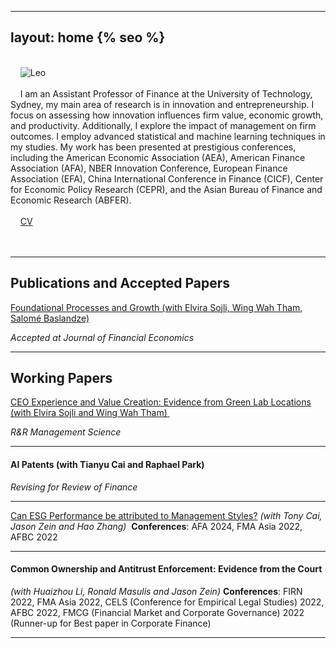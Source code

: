  --- ---
layout: home
{% seo %}
---

<style type="text/css" media="screen">

* {
  box-sizing: border-box;
}


.row {
  display: flex;
  align-items: flex-start; /* Ensures that the items align at their top edges */
}

.left {
  flex: 70%;
  padding-left: 20px; /* Adds space on the left side of the text */
}

.right {
  flex: 30%;
  padding-right: 20px; /* Adds space on the right side of the image */
}

img {
  display: block; /* Ensures the image does not have extra space around it */
  max-width: 100%; /* Ensures the image scales within the container */
  height: auto; /* Maintains the aspect ratio of the image */
}
</style>



<div class="row">
  <div class="right">
    <img src="leo.png" alt="Leo">
  </div>
  <div class="left">
    I am an Assistant Professor of Finance at the University of Technology, Sydney, my main area of research is in innovation and entrepreneurship. I focus on assessing how innovation influences firm value, economic growth, and productivity. Additionally, I explore the impact of management on firm outcomes. I employ advanced statistical and machine learning techniques in my studies. My work has been presented at prestigious conferences, including the American Economic Association (AEA), American Finance Association (AFA), NBER Innovation Conference, European Finance Association (EFA), China International Conference in Finance (CICF), Center for Economic Policy Research (CEPR), and the Asian Bureau of Finance and Economic Research (ABFER).
    <br/><br/>
    <a href="/cv.pdf">CV</a>
  </div>
</div>

<br>
<br>

---

## Publications and Accepted Papers

<a href="https://papers.ssrn.com/sol3/papers.cfm?abstract_id=5098227">Foundational Processes and Growth (with Elvira Sojli, Wing Wah Tham, Salomé Baslandze)</a>

*Accepted at Journal of Financial Economics*
 

---

## Working Papers

<a href="https://papers.ssrn.com/sol3/papers.cfm?abstract_id=4568809">CEO Experience and Value Creation: Evidence from Green Lab Locations (with Elvira Sojli and Wing Wah Tham) </a> 

*R&R Management Science*

---

#### AI Patents (with Tianyu Cai and Raphael Park)
*Revising for Review of Finance*

---

<a href="https://papers.ssrn.com/sol3/papers.cfm?abstract_id=4266516">Can ESG Performance be attributed to Management Styles?</a>
*(with Tony Cai, Jason Zein and Hao Zhang)* 
__Conferences__: AFA 2024, FMA Asia 2022, AFBC 2022

---

#### Common Ownership and Antitrust Enforcement: Evidence from the Court 
*(with Huaizhou Li, Ronald Masulis and Jason Zein)*
__Conferences__: FIRN 2022, FMA Asia 2022, CELS (Conference for Empirical Legal Studies) 2022, AFBC 2022, FMCG (Financial Market and Corporate Governance) 2022 (Runner-up for Best paper in Corporate Finance)

---

[jekyll-docs]: https://jekyllrb.com/docs/home
[jekyll-gh]: https://github.com/jekyll/jekyll
[jekyll-talk]: https://talk.jekyllrb.com/
